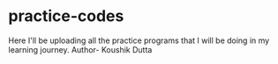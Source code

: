 # practice-codes
Here I'll be uploading all the practice programs that I will be doing in my learning journey.
Author- Koushik Dutta
